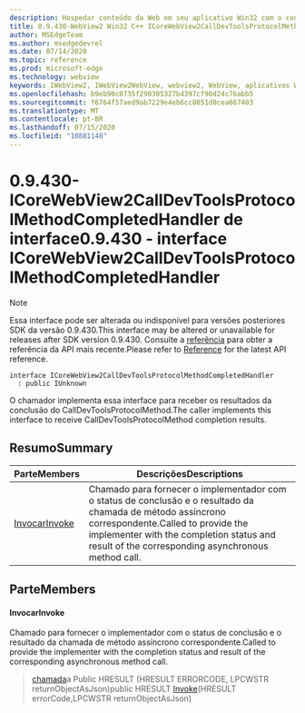```yaml
---
description: Hospedar conteúdo da Web em seu aplicativo Win32 com o controle WebView2 do Microsoft Edge
title: 0.9.430-WebView2 Win32 C++ ICoreWebView2CallDevToolsProtocolMethodCompletedHandler
author: MSEdgeTeam
ms.author: msedgedevrel
ms.date: 07/14/2020
ms.topic: reference
ms.prod: microsoft-edge
ms.technology: webview
keywords: IWebView2, IWebView2WebView, webview2, WebView, aplicativos Win32, Win32, Edge, ICoreWebView2, ICoreWebView2Host, controle do navegador, HTML Edge
ms.openlocfilehash: b9eb90c0735f290305327b4397cf90d24c76abb5
ms.sourcegitcommit: f6764f57aed9ab7229e4eb6cc8851d0cea667403
ms.translationtype: MT
ms.contentlocale: pt-BR
ms.lasthandoff: 07/15/2020
ms.locfileid: "10881148"
---
```

# <span data-ttu-id="68ea5-104">0.9.430-ICoreWebView2CallDevToolsProtocolMethodCompletedHandler de interface</span><span class="sxs-lookup"><span data-stu-id="68ea5-104">0.9.430 - interface ICoreWebView2CallDevToolsProtocolMethodCompletedHandler</span></span> 

> [!NOTE]
> <span data-ttu-id="68ea5-105">Essa interface pode ser alterada ou indisponível para versões posteriores SDK da versão 0.9.430.</span><span class="sxs-lookup"><span data-stu-id="68ea5-105">This interface may be altered or unavailable for releases after SDK version 0.9.430.</span></span> <span data-ttu-id="68ea5-106">Consulte a [referência](../../../webview2-api-reference.md) para obter a referência da API mais recente.</span><span class="sxs-lookup"><span data-stu-id="68ea5-106">Please refer to [Reference](../../../webview2-api-reference.md) for the latest API reference.</span></span>

```
interface ICoreWebView2CallDevToolsProtocolMethodCompletedHandler
  : public IUnknown
```

<span data-ttu-id="68ea5-107">O chamador implementa essa interface para receber os resultados da conclusão do CallDevToolsProtocolMethod.</span><span class="sxs-lookup"><span data-stu-id="68ea5-107">The caller implements this interface to receive CallDevToolsProtocolMethod completion results.</span></span>

## <span data-ttu-id="68ea5-108">Resumo</span><span class="sxs-lookup"><span data-stu-id="68ea5-108">Summary</span></span>

 <span data-ttu-id="68ea5-109">Parte</span><span class="sxs-lookup"><span data-stu-id="68ea5-109">Members</span></span>                        | <span data-ttu-id="68ea5-110">Descrições</span><span class="sxs-lookup"><span data-stu-id="68ea5-110">Descriptions</span></span>
--------------------------------|---------------------------------------------
[<span data-ttu-id="68ea5-111">Invocar</span><span class="sxs-lookup"><span data-stu-id="68ea5-111">Invoke</span></span>](#invoke) | <span data-ttu-id="68ea5-112">Chamado para fornecer o implementador com o status de conclusão e o resultado da chamada de método assíncrono correspondente.</span><span class="sxs-lookup"><span data-stu-id="68ea5-112">Called to provide the implementer with the completion status and result of the corresponding asynchronous method call.</span></span>

## <span data-ttu-id="68ea5-113">Parte</span><span class="sxs-lookup"><span data-stu-id="68ea5-113">Members</span></span>

#### <span data-ttu-id="68ea5-114">Invocar</span><span class="sxs-lookup"><span data-stu-id="68ea5-114">Invoke</span></span> 

<span data-ttu-id="68ea5-115">Chamado para fornecer o implementador com o status de conclusão e o resultado da chamada de método assíncrono correspondente.</span><span class="sxs-lookup"><span data-stu-id="68ea5-115">Called to provide the implementer with the completion status and result of the corresponding asynchronous method call.</span></span>

> <span data-ttu-id="68ea5-116">[chamada](#invoke)a Public HRESULT (HRESULT ERRORCODE, LPCWSTR returnObjectAsJson)</span><span class="sxs-lookup"><span data-stu-id="68ea5-116">public HRESULT [Invoke](#invoke)(HRESULT errorCode,LPCWSTR returnObjectAsJson)</span></span>

